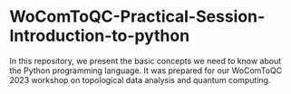 # WoComToQC-Practical-Session-Introduction-to-python

In this repository, we present the basic concepts we need to know about the Python programming language. It was prepared for our WoComToQC 2023 workshop on topological data analysis and quantum computing.
